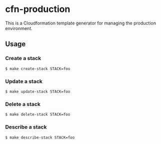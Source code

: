 cfn-production
==============

This is a Cloudformation template generator for managing the production environment.

Usage
-----

### Create a stack

```
$ make create-stack STACK=foo
```

### Update a stack

```
$ make update-stack STACK=foo
```

### Delete a stack

```
$ make delete-stack STACK=foo
```

### Describe a stack

```
$ make describe-stack STACK=foo
```
